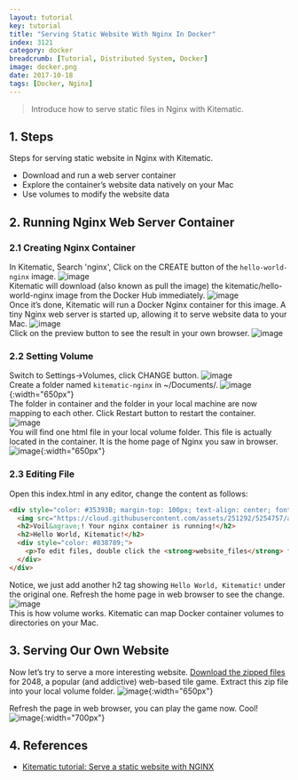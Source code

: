 ```yaml
---
layout: tutorial
key: tutorial
title: "Serving Static Website With Nginx In Docker"
index: 3121
category: docker
breadcrumb: [Tutorial, Distributed System, Docker]
image: docker.png
date: 2017-10-18
tags: [Docker, Nginx]
---
```


> Introduce how to serve static files in Nginx with Kitematic.

## 1. Steps
Steps for serving static website in Nginx with Kitematic.
* Download and run a web server container
* Explore the container’s website data natively on your Mac
* Use volumes to modify the website data

## 2. Running Nginx Web Server Container
### 2.1 Creating Nginx Container
In Kitematic, Search 'nginx', Click on the CREATE button of the `hello-world-nginx` image.
![image](/public/images/devops/3121/search.png)  
Kitematic will download (also known as pull the image) the kitematic/hello-world-nginx image from the Docker Hub immediately.
![image](/public/images/devops/3121/download.png)  
Once it’s done, Kitematic will run a Docker Nginx container for this image. A tiny Nginx web server is started up, allowing it to serve website data to your Mac.
![image](/public/images/devops/3121/running.png)  
Click on the preview button to see the result in your own browser.
![image](/public/images/devops/3121/preview.png)  
### 2.2 Setting Volume
Switch to Settings->Volumes, click CHANGE button.
![image](/public/images/devops/3121/settings.png)  
Create a folder named `kitematic-nginx` in ~/Documents/.
![image](/public/images/devops/3121/createfolder.png){:width="650px"}  
The folder in container and the folder in your local machine are now mapping to each other. Click Restart button to restart the container.
![image](/public/images/devops/3121/volume.png)  
You will find one html file in your local volume folder. This file is actually located in the container. It is the home page of Nginx you saw in browser.
![image](/public/images/devops/3121/index.png){:width="650px"}  
### 2.3 Editing File
Open this index.html in any editor, change the content as follows:
```html
<div style="color: #35393B; margin-top: 100px; text-align: center; font-family: HelveticaNeue-Light, sans-serif;">
  <img src="https://cloud.githubusercontent.com/assets/251292/5254757/a08a277c-7981-11e4-9ec0-d49934859400.png">
  <h2>Voil&agrave;! Your nginx container is running!</h2>
  <h2>Hello World, Kitematic!</h2>
  <div style="color: #838789;">
    <p>To edit files, double click the <strong>website_files</strong> folder in Kitematic and edit the <strong>index.html</strong> file.</p>
  </div>
</div>
```
Notice, we just add another h2 tag showing `Hello World, Kitematic!` under the original one. Refresh the home page in web browser to see the change.
![image](/public/images/devops/3121/newpreview.png)  
This is how volume works.
Kitematic can map Docker container volumes to directories on your Mac.

## 3. Serving Our Own Website
Now let’s try to serve a more interesting website. [Download the zipped files](https://github.com/gabrielecirulli/2048/archive/master.zip) for 2048, a popular (and addictive) web-based tile game. Extract this zip file into your local volume folder.
![image](/public/images/devops/3121/2048files.png){:width="650px"}  

Refresh the page in web browser, you can play the game now. Cool!
![image](/public/images/devops/3121/2048.png){:width="700px"}  

## 4. References
* [Kitematic tutorial: Serve a static website with NGINX](https://docs.docker.com/kitematic/nginx-web-server/)
